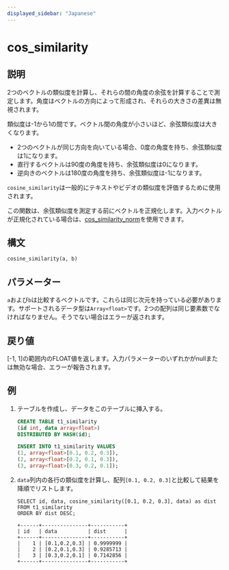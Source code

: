 ```yaml
---
displayed_sidebar: "Japanese"
---
```


# cos_similarity

## 説明

2つのベクトルの類似度を計算し、それらの間の角度の余弦を計算することで測定します。角度はベクトルの方向によって形成され、それらの大きさの差異は無視されます。

類似度は-1から1の間です。ベクトル間の角度が小さいほど、余弦類似度は大きくなります。

- 2つのベクトルが同じ方向を向いている場合、0度の角度を持ち、余弦類似度は1になります。
- 直行するベクトルは90度の角度を持ち、余弦類似度は0になります。
- 逆向きのベクトルは180度の角度を持ち、余弦類似度は-1になります。

`cosine_similarity`は一般的にテキストやビデオの類似度を評価するために使用されます。

この関数は、余弦類似度を測定する前にベクトルを正規化します。入力ベクトルが正規化されている場合は、[cos_similarity_norm](./cos_similarity_norm.md)を使用できます。

## 構文

```Haskell
cosine_similarity(a, b)
```

## パラメーター

`a`および`b`は比較するベクトルです。これらは同じ次元を持っている必要があります。サポートされるデータ型は`Array<float>`です。2つの配列は同じ要素数でなければなりません。そうでない場合はエラーが返されます。

## 戻り値

[-1, 1]の範囲内のFLOAT値を返します。入力パラメーターのいずれかがnullまたは無効な場合、エラーが報告されます。

## 例

1. テーブルを作成し、データをこのテーブルに挿入する。

    ```SQL
    CREATE TABLE t1_similarity 
    (id int, data array<float>)
    DISTRIBUTED BY HASH(id);

    INSERT INTO t1_similarity VALUES
    (1, array<float>[0.1, 0.2, 0.3]), 
    (2, array<float>[0.2, 0.1, 0.3]), 
    (3, array<float>[0.3, 0.2, 0.1]);
    ```

2. `data`列内の各行の類似度を計算し、配列`[0.1, 0.2, 0.3]`と比較して結果を降順でリストします。

    ```Plain
    SELECT id, data, cosine_similarity([0.1, 0.2, 0.3], data) as dist
    FROM t1_similarity 
    ORDER BY dist DESC;

    +------+---------------+-----------+
    | id   | data          | dist      |
    +------+---------------+-----------+
    |    1 | [0.1,0.2,0.3] | 0.9999999 |
    |    2 | [0.2,0.1,0.3] | 0.9285713 |
    |    3 | [0.3,0.2,0.1] | 0.7142856 |
    +------+---------------+-----------+
    ```